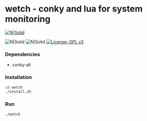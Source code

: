 # wetch - conky and lua for system monitoring
[![N|Solid](https://i.imgur.com/SVr2HuS.png)](https://i.imgur.com/SVr2HuS.png)

![N|Solid](https://img.shields.io/badge/Debian-Tested-green.svg?longCache=true&style=popout-square) ![N|Solid](https://img.shields.io/badge/Ubuntu-Tested-green.svg?longCache=true&style=popout-square) [![License: GPL v3](https://img.shields.io/badge/License-GPLv3-blue.svg)](https://www.gnu.org/licenses/gpl-3.0)


### Dependencies
- conky-all

### Installation
```sh
cd wetch
./install.sh
```

### Run
```sh
./wetch
```
